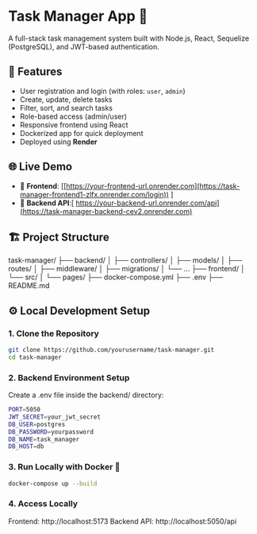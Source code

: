 # Task Manager App 📝

A full-stack task management system built with Node.js, React, Sequelize (PostgreSQL), and JWT-based authentication.

## 🚀 Features

- User registration and login (with roles: `user`, `admin`)
- Create, update, delete tasks
- Filter, sort, and search tasks
- Role-based access (admin/user)
- Responsive frontend using React
- Dockerized app for quick deployment
- Deployed using **Render**

## 🌐 Live Demo

- 🔗 **Frontend**: [[https://your-frontend-url.onrender.com](https://task-manager-frontend1-zlfx.onrender.com/login)) ]
- 🔗 **Backend API**:[ https://your-backend-url.onrender.com/api](https://task-manager-backend-cev2.onrender.com)

## 🏗️ Project Structure

task-manager/
├── backend/
│ ├── controllers/
│ ├── models/
│ ├── routes/
│ ├── middleware/
│ ├── migrations/
│ └── ...
├── frontend/
│ └── src/
│ └── pages/
├── docker-compose.yml
├── .env
├── README.md


## ⚙️ Local Development Setup

### 1. Clone the Repository

```bash
git clone https://github.com/yourusername/task-manager.git
cd task-manager
``` 
### 2. Backend Environment Setup
Create a .env file inside the backend/ directory:
```bash
PORT=5050
JWT_SECRET=your_jwt_secret
DB_USER=postgres
DB_PASSWORD=yourpassword
DB_NAME=task_manager
DB_HOST=db
```

### 3. Run Locally with Docker 🐳
```bash
docker-compose up --build
```

### 4. Access Locally
Frontend: http://localhost:5173
Backend API: http://localhost:5050/api

